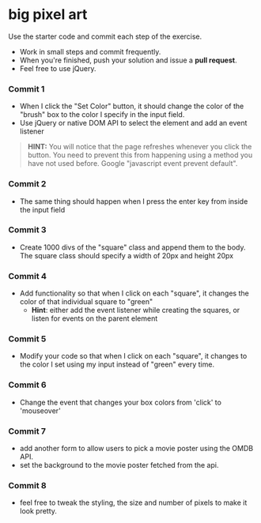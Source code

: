 # big pixel art

Use the starter code and commit each step of the exercise.

- Work in small steps and commit frequently.
- When you're finished, push your solution and issue a **pull request**.
- Feel free to use jQuery.

### Commit 1

* When I click the "Set Color" button, it should change the color of the "brush" box to the color I specify in the input field.
* Use jQuery or native DOM API to select the element and add an event listener

> **HINT:** You will notice that the page refreshes whenever you click the button. You need to prevent this from happening using a method you have not used before. Google "javascript event prevent default".

### Commit 2

* The same thing should happen when I press the enter key from inside the input field

### Commit 3

* Create 1000 divs of the "square" class and append them to the body. The square class should specify a width of 20px and height 20px

### Commit 4

* Add functionality so that when I click on each "square", it changes the color of that individual square to "green"
  * **Hint**: either add the event listener while creating the squares, or listen for events on the parent element

### Commit 5

* Modify your code so that when I click on each "square", it changes to the color I set using my input instead of "green" every time.

### Commit 6

* Change the event that changes your box colors from 'click' to 'mouseover'

### Commit 7

* add another form to allow users to pick a movie poster using the OMDB API.
* set the background to the movie poster fetched from the api.

### Commit 8

* feel free to tweak the styling, the size and number of pixels to make it look pretty.

